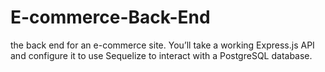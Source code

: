 # E-commerce-Back-End
the back end for an e-commerce site. You’ll take a working Express.js API and configure it to use Sequelize to interact with a PostgreSQL database.
